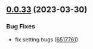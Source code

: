 ## [0.0.33](https://github.com/lisiur/askai/compare/v0.0.32...v0.0.33) (2023-03-30)


### Bug Fixes

* fix setting bugs ([6517761](https://github.com/lisiur/askai/commit/65177614907ca3044393b52e9646af93679679e3))